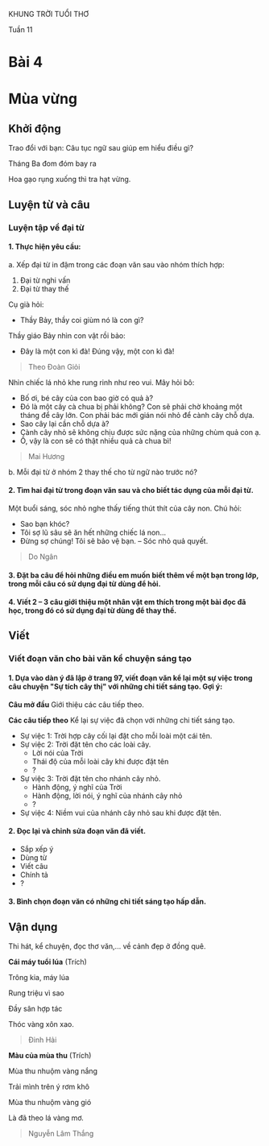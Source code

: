 KHUNG TRỜI TUỔI THƠ

Tuần 11
# Bài 4
# Mùa vừng

## Khởi động

Trao đổi với bạn: Câu tục ngữ sau giúp em hiểu điều gì?

Tháng Ba đom đóm bay ra

Hoa gạo rụng xuống thì tra hạt vừng.

## Luyện từ và câu

### Luyện tập về đại từ

#### 1. Thực hiện yêu cầu:

a. Xếp đại từ in đậm trong các đoạn văn sau vào nhóm thích hợp:
1. Đại từ nghi vấn
2. Đại từ thay thế

Cụ già hỏi:
- Thầy Bảy, thầy coi giùm nó là con gì?

Thầy giáo Bảy nhìn con vật rồi bảo:
- Đây là một con kì đà! Đúng vậy, một con kì đà!
> Theo Đoàn Giỏi

Nhìn chiếc lá nhỏ khe rung rinh như reo vui. Mây hỏi bô:
- Bố ơi, bé cây của con bao giờ có quả à?
- Đó là một cây cà chua bị phải không? Con sẽ phải chờ khoảng một tháng để cây lớn. Con phải bác mới gián nói nhỏ để cành cây chỗ dựa.
- Sao cây lại cần chỗ dựa à?
- Cành cây nhỏ sẽ không chịu được sức nặng của những chùm quả con ạ.
- Ồ, vậy là con sẽ có thật nhiều quả cà chua bì!
> Mai Hương

b. Mỗi đại từ ở nhóm 2 thay thế cho từ ngữ nào trước nó?

#### 2. Tìm hai đại từ trong đoạn văn sau và cho biết tác dụng của mỗi đại từ.
Một buổi sáng, sóc nhỏ nghe thấy tiếng thút thít của cây non. Chú hỏi:
- Sao bạn khóc?
- Tôi sợ lũ sâu sẽ ăn hết những chiếc lá non...
- Đừng sợ chúng! Tôi sẽ bảo vệ bạn. – Sóc nhỏ quả quyết.
> Do Ngân

#### 3. Đặt ba câu để hỏi những điều em muốn biết thêm về một bạn trong lớp, trong mỗi câu có sử dụng đại từ dùng để hỏi.
#### 4. Viết 2 – 3 câu giới thiệu một nhân vật em thích trong một bài đọc đã học, trong đó có sử dụng đại từ dùng để thay thế.

## Viết

### Viết đoạn văn cho bài văn kể chuyện sáng tạo

#### 1. Dựa vào dàn ý đã lập ở trang 97, viết đoạn văn kể lại một sự việc trong câu chuyện "Sự tích cây thị" với những chi tiết sáng tạo. Gợi ý:

**Câu mở đầu**
Giới thiệu các câu tiếp theo.

**Các câu tiếp theo**
Kể lại sự việc đã chọn với những chi tiết sáng tạo.
- Sự việc 1: Trời hợp cây cối lại đặt cho mỗi loài một cái tên.
- Sự việc 2: Trời đặt tên cho các loài cây.
    - Lời nói của Trời
    - Thái độ của mỗi loài cây khi được đặt tên
    - ?
- Sự việc 3: Trời đặt tên cho nhánh cây nhỏ.
    - Hành động, ý nghĩ của Trời
    - Hành động, lời nói, ý nghĩ của nhánh cây nhỏ
    - ?
- Sự việc 4: Niềm vui của nhánh cây nhỏ sau khi được đặt tên.

#### 2. Đọc lại và chỉnh sửa đoạn văn đã viết.

- Sắp xếp ý
- Dùng từ
- Viết câu
- Chính tả
- ?

#### 3. Bình chọn đoạn văn có những chi tiết sáng tạo hấp dẫn.

## Vận dụng

Thi hát, kể chuyện, đọc thơ văn,... về cảnh đẹp ở đồng quê.

**Cái máy tuổi lúa** (Trích)

Trông kia, máy lúa

Rung triệu vì sao

Đầy sân hợp tác

Thóc vàng xôn xao.
> Đinh Hải

**Màu của mùa thu** (Trích)

Mùa thu nhuộm vàng nắng

Trải mình trên ý rơm khô

Mùa thu nhuộm vàng gió

Là đã theo lá vàng mơ.
> Nguyễn Lâm Thắng
